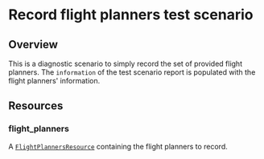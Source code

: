 # Record flight planners test scenario

## Overview

This is a diagnostic scenario to simply record the set of provided flight planners.  The `information` of the test scenario report is populated with the flight planners' information.

## Resources

### flight_planners

A [`FlightPlannersResource`](../../../resources/flight_planning/flight_planners.py) containing the flight planners to record.
